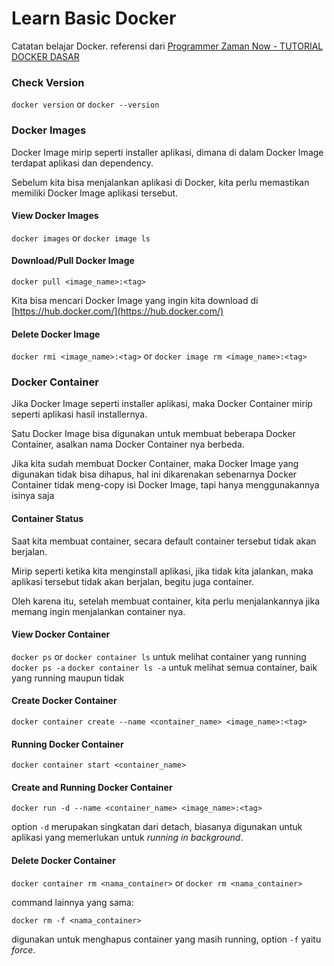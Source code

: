 # Learn Basic Docker

Catatan belajar Docker. referensi dari [Programmer Zaman Now - TUTORIAL DOCKER DASAR](https://www.youtube.com/watch?v=3_yxVjV88Zk)

### Check Version

`docker version` or `docker --version`

### Docker Images
Docker Image mirip seperti installer aplikasi, dimana di dalam Docker Image terdapat aplikasi dan dependency. 

Sebelum kita bisa menjalankan aplikasi di Docker, kita perlu memastikan memiliki Docker Image aplikasi tersebut.

#### View Docker Images
`docker images` or `docker image ls`

#### Download/Pull Docker Image
`docker pull <image_name>:<tag>`

Kita bisa mencari Docker Image yang ingin kita download di [https://hub.docker.com/](https://hub.docker.com/)

#### Delete Docker Image
`docker rmi <image_name>:<tag>` or `docker image rm <image_name>:<tag>`

### Docker Container
Jika Docker Image seperti installer aplikasi, maka Docker Container mirip seperti aplikasi hasil installernya. 

Satu Docker Image bisa digunakan untuk membuat beberapa Docker Container, asalkan nama Docker Container nya berbeda.

Jika kita sudah membuat Docker Container, maka Docker Image yang digunakan tidak bisa dihapus, hal ini dikarenakan sebenarnya Docker Container tidak meng-copy isi Docker Image, tapi hanya menggunakannya isinya saja

#### Container Status
Saat kita membuat container, secara default container tersebut tidak akan berjalan.

Mirip seperti ketika kita menginstall aplikasi, jika tidak kita jalankan, maka aplikasi tersebut tidak akan berjalan, begitu juga container.

Oleh karena itu, setelah membuat container, kita perlu menjalankannya jika memang ingin menjalankan container nya.

#### View Docker Container
`docker ps` or `docker container ls` untuk melihat container yang running
`docker ps -a` `docker container ls -a` untuk melihat semua container, baik yang running maupun tidak

#### Create Docker Container
`docker container create --name <container_name> <image_name>:<tag>`

#### Running Docker Container
`docker container start <container_name>`

#### Create and Running Docker Container
`docker run -d --name <container_name> <image_name>:<tag>`

option `-d` merupakan singkatan dari detach, biasanya digunakan untuk aplikasi yang memerlukan untuk _running in background_.

#### Delete Docker Container
`docker container rm <nama_container>` or `docker rm <nama_container>`

command lainnya yang sama:

`docker rm -f <nama_container>`

digunakan untuk menghapus container yang masih running, option `-f` yaitu _force_.